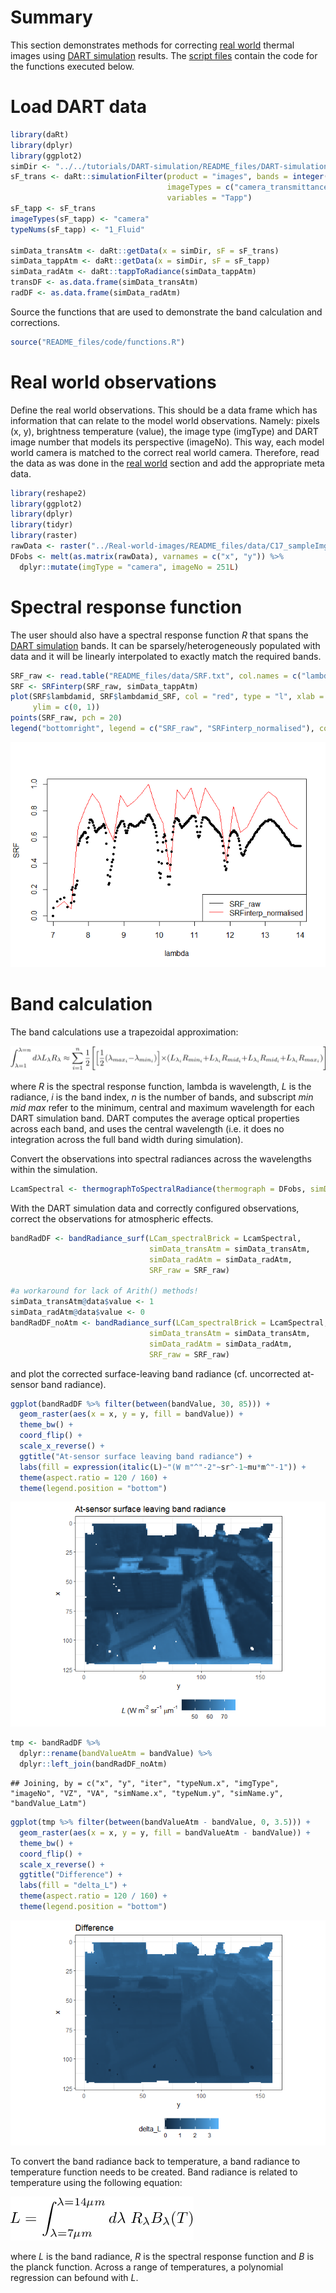 # Summary 

This section demonstrates methods for correcting [real world](../Real-world-images) thermal images using [DART simulation](../DART-simulation) results. The [script files](README_files/code) contain the code for the functions executed below.

# Load DART data


```r
library(daRt)
library(dplyr)
library(ggplot2)
simDir <- "../../tutorials/DART-simulation/README_files/DART-simulation/dart-atmos-corr"
sF_trans <- daRt::simulationFilter(product = "images", bands = integer(), iters = "ITERX", 
                                   imageTypes = c("camera_transmittance"), typeNums = "",
                                   variables = "Tapp")
sF_tapp <- sF_trans
imageTypes(sF_tapp) <- "camera"
typeNums(sF_tapp) <- "1_Fluid"

simData_transAtm <- daRt::getData(x = simDir, sF = sF_trans)
simData_tappAtm <- daRt::getData(x = simDir, sF = sF_tapp)
simData_radAtm <- daRt::tappToRadiance(simData_tappAtm)
transDF <- as.data.frame(simData_transAtm)
radDF <- as.data.frame(simData_radAtm)
```

Source the functions that are used to demonstrate the band calculation and corrections.


```r
source("README_files/code/functions.R")
```

# Real world observations 

Define the real world observations. This should be a data frame which has information that can relate to the model world observations. Namely: pixels (x, y), brightness temperature (value), the image type (imgType) and DART image number that models its perspective (imageNo). This way, each model world camera is matched to the correct real world camera. Therefore, read the data as was done in the [real world](../Real-world-images) section and add the appropriate meta data.


```r
library(reshape2)
library(ggplot2)
library(dplyr)
library(tidyr)
library(raster)
rawData <- raster("../Real-world-images/README_files/data/C17_sampleImg.tif")
DFobs <- melt(as.matrix(rawData), varnames = c("x", "y")) %>%
  dplyr::mutate(imgType = "camera", imageNo = 251L)
```

# Spectral response function

The user should also have a spectral response function _R_ that spans the [DART simulation](../DART-simulation) bands. It can be sparsely/heterogeneously populated with data and it will be linearly interpolated to exactly match the required bands.


```r
SRF_raw <- read.table("README_files/data/SRF.txt", col.names = c("lambda", "value"))
SRF <- SRFinterp(SRF_raw, simData_tappAtm)
plot(SRF$lambdamid, SRF$lambdamid_SRF, col = "red", type = "l", xlab = "lambda", ylab = "SRF",
     ylim = c(0, 1))
points(SRF_raw, pch = 20)
legend("bottomright", legend = c("SRF_raw", "SRFinterp_normalised"), col = c("black", "red"), lty = 1)
```

![](README_files/figure-gfm/unnamed-chunk-5-1.png)<!-- -->

# Band calculation

The band calculations use a trapezoidal approximation:
<!-- https://www.latex4technics.com -->
<!-- $$\int_{\lambda=1}^{\lambda=n} d\lambda L_\lambda R_\lambda \approx \sum_{i=1}^n \frac{1}{2} \Bigg[\Big[\frac{1}{2} (\lambda_{max_{i}} - \lambda_{min_{i}})\Big] \times (L_{\lambda_{i}} R_{min_{i}} + L_{\lambda_{i}} R_{mid_{i}} + L_{\lambda_{i}} R_{mid_{i}} + L_{\lambda_{i}} R_{max_{i}} ) \Bigg]$$ -->
![bandCalcApproximation](README_files/figure-misc/Tex2Img.png)


where _R_ is the spectral response function, lambda is wavelength, _L_ is the radiance, _i_ is the band index, _n_ is the number of bands, and subscript _min_ _mid_ _max_ refer to the minimum, central and maximum wavelength for each DART simulation band. DART computes the average optical properties across each band, and uses the central wavelength (i.e. it does no integration across the full band width during simulation). 

Convert the observations into spectral radiances across the wavelengths within the simulation.


```r
LcamSpectral <- thermographToSpectralRadiance(thermograph = DFobs, simData = simData_radAtm)
```

With the DART simulation data and correctly configured observations, correct the observations for atmospheric effects.


```r
bandRadDF <- bandRadiance_surf(LCam_spectralBrick = LcamSpectral, 
                               simData_transAtm = simData_transAtm, 
                               simData_radAtm = simData_radAtm, 
                               SRF_raw = SRF_raw)

#a workaround for lack of Arith() methods!
simData_transAtm@data$value <- 1
simData_radAtm@data$value <- 0
bandRadDF_noAtm <- bandRadiance_surf(LCam_spectralBrick = LcamSpectral, 
                               simData_transAtm = simData_transAtm, 
                               simData_radAtm = simData_radAtm, 
                               SRF_raw = SRF_raw)
```

and plot the corrected surface-leaving band radiance (cf. uncorrected at-sensor band radiance).

```r
ggplot(bandRadDF %>% filter(between(bandValue, 30, 85))) +
  geom_raster(aes(x = x, y = y, fill = bandValue)) +
  theme_bw() +
  coord_flip() +
  scale_x_reverse() +
  ggtitle("At-sensor surface leaving band radiance") +
  labs(fill = expression(italic(L)~"(W m"^"-2"~sr^-1~mu*m^"-1")) +
  theme(aspect.ratio = 120 / 160) +
  theme(legend.position = "bottom")
```

![](README_files/figure-gfm/unnamed-chunk-8-1.png)<!-- -->

```r
tmp <- bandRadDF %>% 
  dplyr::rename(bandValueAtm = bandValue) %>%
  dplyr::left_join(bandRadDF_noAtm)
```

```
## Joining, by = c("x", "y", "iter", "typeNum.x", "imgType", "imageNo", "VZ", "VA", "simName.x", "typeNum.y", "simName.y", "bandValue_Latm")
```

```r
ggplot(tmp %>% filter(between(bandValueAtm - bandValue, 0, 3.5))) +
  geom_raster(aes(x = x, y = y, fill = bandValueAtm - bandValue)) +
  theme_bw() +
  coord_flip() +
  scale_x_reverse() +
  ggtitle("Difference") +
  labs(fill = "delta_L") +
  theme(aspect.ratio = 120 / 160) +
  theme(legend.position = "bottom")
```

![](README_files/figure-gfm/unnamed-chunk-8-2.png)<!-- -->

To convert the band radiance back to temperature, a band radiance to temperature function needs to be created. Band radiance is related to temperature using the following equation:
<!-- $$L = \int_{\lambda=7\mu m}^{\lambda=14\mu m} d\lambda~R_\lambda B_\lambda(T)$$ -->
![LtoT_LUT](README_files/figure-misc/Tex2Img_1.png)

where _L_ is the band radiance, _R_ is the spectral response function and _B_ is the planck function. Across a range of temperatures, a polynomial regression can befound with _L_.
